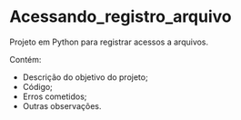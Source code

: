 # Acessando_registro_arquivo
Projeto em Python para registrar acessos a arquivos.

Contém:

- Descrição do objetivo do projeto;
- Código;
- Erros cometidos;
- Outras observações.
